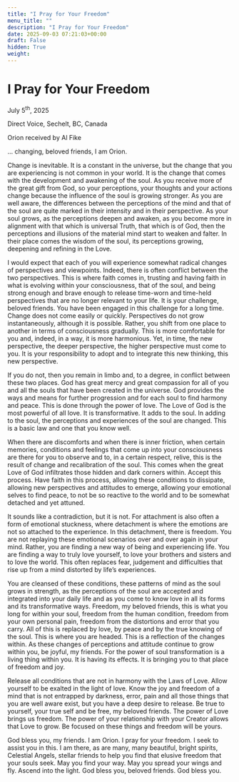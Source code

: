 ```yaml
---
title: "I Pray for Your Freedom"
menu_title: ""
description: "I Pray for Your Freedom"
date: 2025-09-03 07:21:03+00:00
draft: False
hidden: True
weight:
---
```

# I Pray for Your Freedom

July 5<sup>th</sup>, 2025

Direct Voice, Sechelt, BC, Canada

Orion received by Al Fike

… changing, beloved friends, I am Orion.

Change is inevitable. It is a constant in the universe, but the change that you are experiencing is not common in your world. It is the change that comes with the development and awakening of the soul. As you receive more of the great gift from God, so your perceptions, your thoughts and your actions change because the influence of the soul is growing stronger. As you are well aware, the differences between the perceptions of the mind and that of the soul are quite marked in their intensity and in their perspective. As your soul grows, as the perceptions deepen and awaken, as you become more in alignment with that which is universal Truth, that which is of God, then the perceptions and illusions of the material mind start to weaken and falter. In their place comes the wisdom of the soul, its perceptions growing, deepening and refining in the Love.

I would expect that each of you will experience somewhat radical changes of perspectives and viewpoints. Indeed, there is often conflict between the two perspectives. This is where faith comes in, trusting and having faith in what is evolving within your consciousness, that of the soul, and being strong enough and brave enough to release time-worn and time-held perspectives that are no longer relevant to your life. It is your challenge, beloved friends. You have been engaged in this challenge for a long time. Change does not come easily or quickly. Perspectives do not grow instantaneously, although it is possible. Rather, you shift from one place to another in terms of consciousness gradually. This is more comfortable for you and, indeed, in a way, it is more harmonious. Yet, in time, the new perspective, the deeper perspective, the higher perspective must come to you. It is your responsibility to adopt and to integrate this new thinking, this new perspective.

If you do not, then you remain in limbo and, to a degree, in conflict between these two places. God has great mercy and great compassion for all of you and all the souls that have been created in the universe. God provides the ways and means for further progression and for each soul to find harmony and peace. This is done through the power of love. The Love of God is the most powerful of all love. It is transformative. It adds to the soul. In adding to the soul, the perceptions and experiences of the soul are changed. This is a basic law and one that you know well.

When there are discomforts and when there is inner friction, when certain memories, conditions and feelings that come up into your consciousness are there for you to observe and to, in a certain respect, relive, this is the result of change and recalibration of the soul. This comes when the great Love of God infiltrates those hidden and dark corners within. Accept this process. Have faith in this process, allowing these conditions to dissipate, allowing new perspectives and attitudes to emerge, allowing your emotional selves to find peace, to not be so reactive to the world and to be somewhat detached and yet attuned.

It sounds like a contradiction, but it is not. For attachment is also often a form of emotional stuckness, where detachment is where the emotions are not so attached to the experience. In this detachment, there is freedom. You are not replaying these emotional scenarios over and over again in your mind. Rather, you are finding a new way of being and experiencing life. You are finding a way to truly love yourself, to love your brothers and sisters and to love the world. This often replaces fear, judgement and difficulties that rise up from a mind distorted by life’s experiences.

You are cleansed of these conditions, these patterns of mind as the soul grows in strength, as the perceptions of the soul are accepted and integrated into your daily life and as you come to know love in all its forms and its transformative ways. Freedom, my beloved friends, this is what you long for within your soul, freedom from the human condition, freedom from your own personal pain, freedom from the distortions and error that you carry. All of this is replaced by love, by peace and by the true knowing of the soul. This is where you are headed. This is a reflection of the changes within. As these changes of perceptions and attitude continue to grow within you, be joyful, my friends. For the power of soul transformation is a living thing within you. It is having its effects. It is bringing you to that place of freedom and joy.

Release all conditions that are not in harmony with the Laws of Love. Allow yourself to be exalted in the light of love. Know the joy and freedom of a mind that is not entrapped by darkness, error, pain and all those things that you are well aware exist, but you have a deep desire to release. Be true to yourself, your true self and be free, my beloved friends. The power of Love brings us freedom. The power of your relationship with your Creator allows that Love to grow. Be focused on these things and freedom will be yours.

God bless you, my friends. I am Orion. I pray for your freedom. I seek to assist you in this. I am there, as are many, many beautiful, bright spirits, Celestial Angels, stellar friends to help you find that elusive freedom that your souls seek. May you find your way. May you spread your wings and fly. Ascend into the light. God bless you, beloved friends. God bless you.
